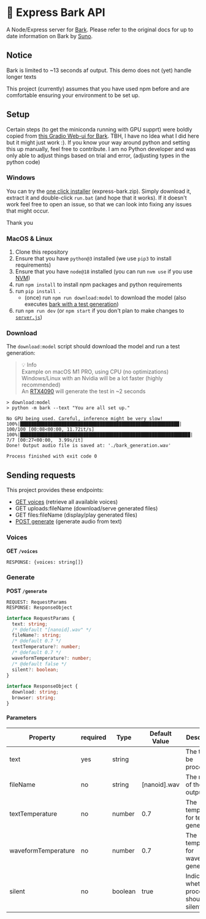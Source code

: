 # 🐶 Express Bark API

A Node/Express server for [Bark](https://github.com/suno-ai/bark). Please refer to the original docs for up to date
information on Bark by [Suno](https://www.suno.ai/).

## Notice

Bark is limited to ~13 seconds af output. This demo does not (yet) handle longer texts

This project (currently) assumes that you have used npm before and are comfortable ensuring your environment to be set
up.

## Setup

Certain steps (to get the miniconda running with GPU supprt) were boldly copied from [this Gradio Web-ui for Bark](https://github.com/Fictiverse/bark).
TBH, I have no Idea what I did here but it might just work :). If you know your way around python and setting this up manually, feel free to contribute.
I am no Python developer and was only able to adjust things based on trial and error, (adjusting types in the python code)

### Windows

You can try the [one click installer](https://github.com/failfa-st/express-bark/releases/tag/v0.1.0) (express-bark.zip).
Simply download it, extract it and double-click `run.bat` (and hope that it works).
If it doesn't work feel free to open an issue, so that we can look into fixing any issues that might occur.

Thank you

### MacOS & Linux

1. Clone this repository
2. Ensure that you have `python@3` installed (we use `pip3` to install requirements)
3. Ensure that you have `node@18` installed (you can run `nvm use` if you use [NVM](https://github.com/nvm-sh/nvm))
4. run `npm install` to install npm packages and python requirements
5. run `pip install .`
   - (once) run `npm run download:model` to download the model (also executes [bark with a test generation](#download))
6. run `npm run dev` (or `npm start` if you don't plan to make changes to [`server.js`](server.js))

### Download

The `download:model` script should download the model and run a test generation:

> 💡 Info  
> Example on macOS M1 PRO, using CPU (no optimizations)  
> Windows/Linux with an Nvidia will be a lot faster (highly recommended)  
> An [RTX4090](https://www.nvidia.com/en-us/geforce/graphics-cards/40-series/rtx-4090/) will generate the test in ~2 seconds

```
> download:model
> python -m bark --text "You are all set up."

No GPU being used. Careful, inference might be very slow!
100%|██████████████████████████████████████████████████████████| 100/100 [00:08<00:00, 11.72it/s]
100%|██████████████████████████████████████████████████████████████| 7/7 [00:27<00:00,  3.99s/it]
Done! Output audio file is saved at: './bark_generation.wav'

Process finished with exit code 0
```

## Sending requests

This project provides these endpoints:

- [GET voices](#voices) (retrieve all available voices)
- GET uploads:fileName (download/serve generated files)
- GET files:fileName (display/play generated files)
- [POST generate](#generate) (generate audio from text)

### Voices

**GET `/voices`**

```
RESPONSE: {voices: string[]}
```

### Generate

**POST `/generate`**

```
REQUEST: RequestParams
RESPONSE: ResponseObject
```

```ts
interface RequestParams {
  text: string;
  /* @default "[nanoid].wav" */
  fileName?: string;
  /* @default 0.7 */
  textTemperature?: number;
  /* @default 0.7 */
  waveformTemperature?: number;
  /* @default false */
  silent?: boolean;
}

interface ResponseObject {
  download: string;
  browser: string;
}
```

#### Parameters

| Property            | required | Type    | Default Value  | Description                                     |
| ------------------- | -------- | ------- |----------------| ----------------------------------------------- |
| text                | yes      | string  |                | The text to be processed.                       |
| fileName            | no       | string  | \[nanoid\].wav | The name of the output file.                    |
| textTemperature     | no       | number  | 0.7            | The temperature for text generation.            |
| waveformTemperature | no       | number  | 0.7            | The temperature for waveform generation.        |
| silent              | no       | boolean | true           | Indicates whether the process should be silent. |
